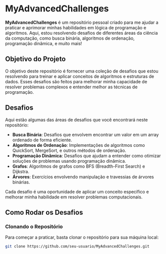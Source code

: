 # MyAdvancedChallenges

**MyAdvancedChallenges** é um repositório pessoal criado para me ajudar a praticar e aprimorar minhas habilidades em lógica de programação e algoritmos. Aqui, estou resolvendo desafios de diferentes áreas da ciência da computação, como busca binária, algoritmos de ordenação, programação dinâmica, e muito mais!

## Objetivo do Projeto

O objetivo deste repositório é fornecer uma coleção de desafios que estou resolvendo para treinar e aplicar conceitos de algoritmos e estruturas de dados. Esses desafios são feitos para melhorar minha capacidade de resolver problemas complexos e entender melhor as técnicas de programação.

## Desafios

Aqui estão algumas das áreas de desafios que você encontrará neste repositório:

- **Busca Binária**: Desafios que envolvem encontrar um valor em um array ordenado de forma eficiente.
- **Algoritmos de Ordenação**: Implementações de algoritmos como QuickSort, MergeSort, e outros métodos de ordenação.
- **Programação Dinâmica**: Desafios que ajudam a entender como otimizar soluções de problemas usando programação dinâmica.
- **Grafos**: Algoritmos de grafos como BFS (Breadth-First Search) e Dijkstra.
- **Árvores**: Exercícios envolvendo manipulação e travessias de árvores binárias.

Cada desafio é uma oportunidade de aplicar um conceito específico e melhorar minha habilidade em resolver problemas computacionais.

## Como Rodar os Desafios

### Clonando o Repositório

Para começar a praticar, basta clonar o repositório para sua máquina local:

```bash
git clone https://github.com/seu-usuario/MyAdvancedChallenges.git
